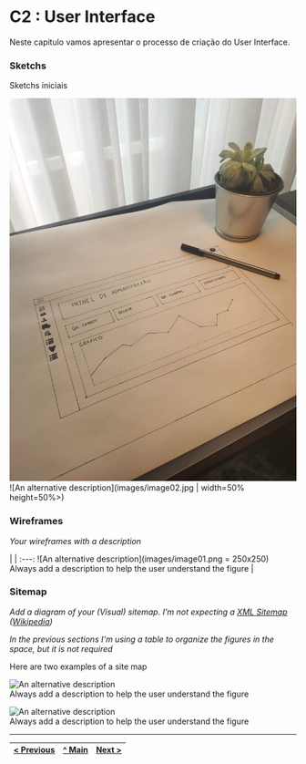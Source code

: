 # C2 : User Interface

Neste capitulo vamos apresentar o processo de criação do User Interface.


### Sketchs

Sketchs iniciais

![An alternative description](images/image01.jpg)
![An alternative description](images/image02.jpg | width=50% height=50%>)




### Wireframes

_Your wireframes with a description_  

| |
:---:
![An alternative description](images/image01.png = 250x250)
Always add a description to help the user understand the figure |


### Sitemap

_Add a diagram of your (Visual) sitemap. I'm not expecting a [XML Sitemap](https://developers.google.com/search/docs/advanced/sitemaps/build-sitemap#expandable-1) ([Wikipedia](https://en.wikipedia.org/wiki/Sitemaps))_  

_In the previous sections I'm using a table to organize the figures in the space, but it is not required_

Here are two examples of a site map

![An alternative description](images/image08.png)  
Always add a description to help the user understand the figure  

![An alternative description](images/image07.png)  
Always add a description to help the user understand the figure  



---
[< Previous](c1.md) | [^ Main](https://github.com/exemploTrabalho/report) | [Next >](c3.md)
:--- | :---: | ---: 
